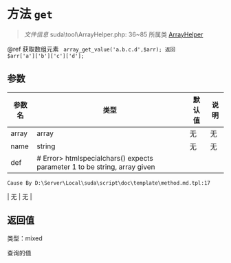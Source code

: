 # 方法 `get`

> *文件信息* suda\tool\ArrayHelper.php: 36~85
> 所属类 [ArrayHelper](../ArrayHelper.md)


@ref  获取数组元素
<code>
array_get_value('a.b.c.d',$arr);
返回 $arr['a']['b']['c']['d'];
</code>

## 参数


| 参数名 | 类型 | 默认值 | 说明 |
|--------|-----|-------|-------|
| array |  array | 无 | 无 |
| name |  string | 无 | 无 |
| def |  # Error> htmlspecialchars() expects parameter 1 to be string, array given
	Cause By D:\Server\Local\suda\script\doc\template\method.md.tpl:17
 | 无 | 无 |



## 返回值

类型：mixed

 查询的值

